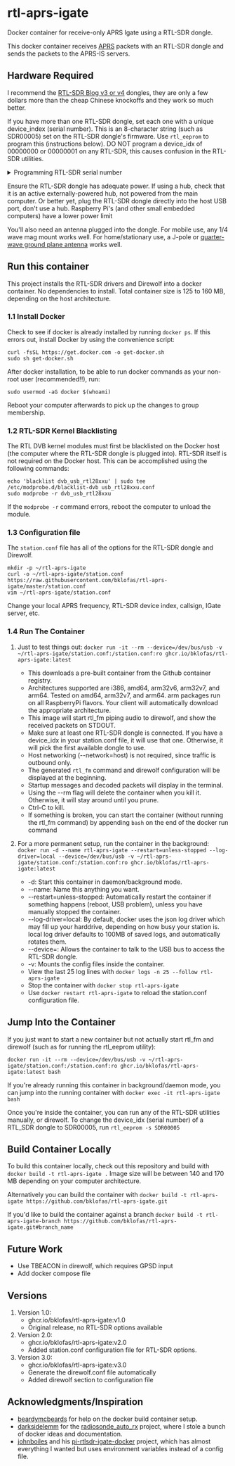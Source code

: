 # rtl-aprs-igate
Docker container for receive-only APRS Igate using a RTL-SDR dongle.

This docker container receives [APRS](https://en.wikipedia.org/wiki/Automatic_Packet_Reporting_System) packets with an RTL-SDR dongle and sends the packets to the APRS-IS servers.

## Hardware Required
I recommend the [RTL-SDR Blog v3 or v4](https://www.rtl-sdr.com/buy-rtl-sdr-dvb-t-dongles/) dongles, they are only a few dollars more than the cheap Chinese knockoffs and they work so much better.

If you have more than one RTL-SDR dongle, set each one with a unique device_index (serial number). This is an 8-character string (such as SDR00005) set on the RTL-SDR dongle's firmware. Use `rtl_eeprom` to program this (instructions below). DO NOT program a device_idx of 00000000 or 00000001 on any RTL-SDR, this causes confusion in the RTL-SDR utilities.

<details>

<summary>Programming RTL-SDR serial number</summary>

Jump into a new container to access the rtl_eeprom utility:
```
$ docker run -it --rm --device=/dev/bus/usb ghcr.io/bklofas/rtl-aprs-igate:latest bash`
```

Then once inside the container, run rtl_eeprom:

```

root@2ca01d75885c:/# rtl_eeprom -s SDR00002
Found 1 device(s):
  0:  Generic RTL2832U OEM

Using device 0: Generic RTL2832U OEM
Found Rafael Micro R820T tuner

Current configuration:
__________________________________________
Vendor ID:		0x0bda
Product ID:		0x2838
Manufacturer:		Realtek
Product:		RTL2838UHIDIR
Serial number:		0
Serial number enabled:	yes
Bias Tee always on:	no
Remote wakeup enabled:	no
__________________________________________

New configuration:
__________________________________________
Vendor ID:		0x0bda
Product ID:		0x2838
Manufacturer:		Realtek
Product:		RTL2838UHIDIR
Serial number:		SDR00002
Serial number enabled:	yes
Bias Tee always on:	no
Remote wakeup enabled:	no
__________________________________________
Write new configuration to device [y/n]? y

Configuration successfully written.
Please replug the device for changes to take effect.
root@2ca01d75885c:/#
```

</details>

Ensure the RTL-SDR dongle has adequate power. If using a hub, check that it is an active externally-powered hub, not powered from the main computer. Or better yet, plug the RTL-SDR dongle directly into the host USB port, don't use a hub. Raspberry Pi's (and other small embedded computers) have a lower power limit 

You'll also need an antenna plugged into the dongle. For mobile use, any 1/4 wave mag mount works well. For home/stationary use, a J-pole or [quarter-wave ground plane antenna](https://www.klofas.com/blog/2022/quarter-wave-ground-plane-antenna/) works well.



## Run this container
This project installs the RTL-SDR drivers and Direwolf into a docker container. No dependencies to install. Total container size is 125 to 160 MB, depending on the host architecture.

### 1.1 Install Docker
Check to see if docker is already installed by running `docker ps`. If this errors out, install Docker by using the convenience script:

```
curl -fsSL https://get.docker.com -o get-docker.sh
sudo sh get-docker.sh
```

After docker installation, to be able to run docker commands as your non-root user (recommended!!), run:

```
sudo usermod -aG docker $(whoami)
```

Reboot your computer afterwards to pick up the changes to group membership.

### 1.2 RTL-SDR Kernel Blacklisting
The RTL DVB kernel modules must first be blacklisted on the Docker host (the computer where the RTL-SDR dongle is plugged into). RTL-SDR itself is not required on the Docker host. This can be accomplished using the following commands:

```
echo 'blacklist dvb_usb_rtl28xxu' | sudo tee /etc/modprobe.d/blacklist-dvb_usb_rtl28xxu.conf
sudo modprobe -r dvb_usb_rtl28xxu
```

If the `modprobe -r` command errors, reboot the computer to unload the module.

### 1.3 Configuration file

The `station.conf` file has all of the options for the RTL-SDR dongle and Direwolf.

```
mkdir -p ~/rtl-aprs-igate
curl -o ~/rtl-aprs-igate/station.conf https://raw.githubusercontent.com/bklofas/rtl-aprs-igate/master/station.conf
vim ~/rtl-aprs-igate/station.conf
```

Change your local APRS frequency, RTL-SDR device index, callsign, IGate server, etc.


### 1.4 Run The Container
1. Just to test things out: `docker run -it --rm --device=/dev/bus/usb -v ~/rtl-aprs-igate/station.conf:/station.conf:ro ghcr.io/bklofas/rtl-aprs-igate:latest`

    * This downloads a pre-built container from the Github container registry.
    * Architectures supported are i386, amd64, arm32v6, arm32v7, and arm64. Tested on amd64, arm32v7, and arm64. arm packages run on all RaspberryPi flavors. Your client will automatically download the appropriate architecture.
    * This image will start rtl_fm piping audio to direwolf, and show the received packets on STDOUT.
    * Make sure at least one RTL-SDR dongle is connected. If you have a device_idx in your station.conf file, it will use that one. Otherwise, it will pick the first available dongle to use.
    * Host networking (--network=host) is not required, since traffic is outbound only.
    * The generated `rtl_fm` command and direwolf configuration will be displayed at the beginning.
    * Startup messages and decoded packets will display in the terminal.
    * Using the --rm flag will delete the container when you kill it. Otherwise, it will stay around until you prune.
    * Ctrl-C to kill.
    * If something is broken, you can start the container (without running the rtl_fm command) by appending `bash` on the end of the docker run command

1. For a more permanent setup, run the container in the background: `docker run -d --name rtl-aprs-igate --restart=unless-stopped --log-driver=local --device=/dev/bus/usb -v ~/rtl-aprs-igate/station.conf:/station.conf:ro ghcr.io/bklofas/rtl-aprs-igate:latest`

    * -d: Start this container in daemon/background mode.
    * --name: Name this anything you want.
    * --restart=unless-stopped: Automatically restart the container if something happens (reboot, USB problem), unless you have manually stopped the container.
    * --log-driver=local: By default, docker uses the json log driver which may fill up your harddrive, depending on how busy your station is. local log driver defaults to 100MB of saved logs, and automatically rotates them.
    * --device=: Allows the container to talk to the USB bus to access the RTL-SDR dongle.
    * -v: Mounts the config files inside the container.
    * View the last 25 log lines with `docker logs -n 25 --follow rtl-aprs-igate`
    * Stop the container with `docker stop rtl-aprs-igate`
    * Use `docker restart rtl-aprs-igate` to reload the station.conf configuration file.

## Jump Into the Container

If you just want to start a new container but not actually start rtl_fm and direwolf (such as for running the rtl_eeprom utility):

```
docker run -it --rm --device=/dev/bus/usb -v ~/rtl-aprs-igate/station.conf:/station.conf:ro ghcr.io/bklofas/rtl-aprs-igate:latest bash
```

If you're already running this container in background/daemon mode, you can jump into the running container with `docker exec -it rtl-aprs-igate bash`

Once you're inside the container, you can run any of the RTL-SDR utilities manually, or direwolf. To change the device_idx (serial number) of a RTL_SDR dongle to SDR00005, run `rtl_eeprom -s SDR00005`


## Build Container Locally
To build this container locally, check out this repository and build with `docker build -t rtl-aprs-igate .` Image size will be between 140 and 170 MB depending on your computer architecture.

Alternatively you can build the container with `docker build -t rtl-aprs-igate https://github.com/bklofas/rtl-aprs-igate.git`

If you'd like to build the container against a branch `docker build -t rtl-aprs-igate-branch https://github.com/bklofas/rtl-aprs-igate.git#branch_name`


## Future Work

* Use TBEACON in direwolf, which requires GPSD input
* Add docker compose file

## Versions

1. Version 1.0:
    * ghcr.io/bklofas/rtl-aprs-igate:v1.0
    * Original release, no RTL-SDR options available
1. Version 2.0:
    * ghcr.io/bklofas/rtl-aprs-igate:v2.0
    * Added station.conf configuration file for RTL-SDR options.
1. Version 3.0:
    * ghcr.io/bklofas/rtl-aprs-igate:v3.0
    * Generate the direwolf.conf file automatically
    * Added direwolf section to configuration file

## Acknowledgments/Inspiration

* [beardymcbeards](https://github.com/beardymcbeards) for help on the docker build container setup.
* [darksidelemm](https://github.com/darksidelemm) for the [radiosonde_auto_rx](https://github.com/projecthorus/radiosonde_auto_rx/wiki) project, where I stole a bunch of docker ideas and documentation.
* [johnboiles](https://github.com/johnboiles) and his [pi-rtlsdr-igate-docker](https://github.com/johnboiles/pi-rtlsdr-igate-docker) project, which has almost everything I wanted but uses environment variables instead of a config file.



